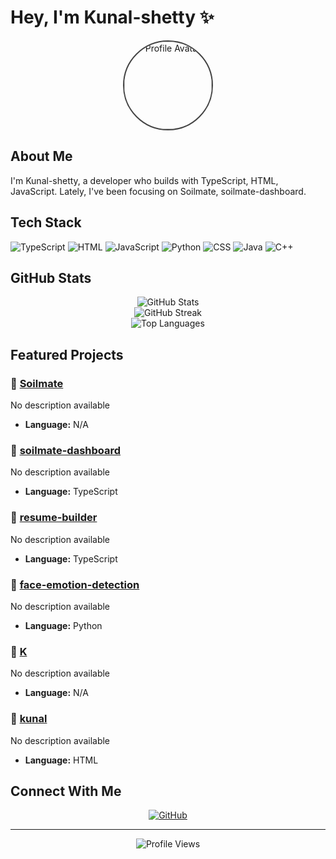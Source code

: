 # Hey, I'm Kunal-shetty ✨

<div align="center">
  <img src="https://avatars.githubusercontent.com/u/176825556?v=4" alt="Profile Avatar" width="140" height="140" style="border-radius: 50%; border: 2px solid #444;">
</div>

## About Me

I'm Kunal-shetty, a developer who builds with TypeScript, HTML, JavaScript. Lately, I've been focusing on Soilmate, soilmate-dashboard.

## Tech Stack

![TypeScript](https://img.shields.io/badge/TypeScript-F59E0B?style=for-the-badge&logo=typescript&logoColor=black) ![HTML](https://img.shields.io/badge/HTML-F59E0B?style=for-the-badge&logo=html5&logoColor=black) ![JavaScript](https://img.shields.io/badge/JavaScript-F59E0B?style=for-the-badge&logo=javascript&logoColor=black) ![Python](https://img.shields.io/badge/Python-F59E0B?style=for-the-badge&logo=python&logoColor=black) ![CSS](https://img.shields.io/badge/CSS-F59E0B?style=for-the-badge&logo=css3&logoColor=black) ![Java](https://img.shields.io/badge/Java-F59E0B?style=for-the-badge&logo=java&logoColor=black) ![C++](https://img.shields.io/badge/C++-F59E0B?style=for-the-badge&logo=cplusplus&logoColor=black)

## GitHub Stats

<div align="center">
  <img src="https://github-readme-stats.vercel.app/api?username=kunal-shetty&show_icons=true&theme=dark&title_color=F59E0B&text_color=CCCCCC&icon_color=F59E0B" alt="GitHub Stats" />
</div>

<div align="center">
  <img src="https://github-readme-streak-stats.herokuapp.com/?user=kunal-shetty&theme=dark&ring=F59E0B&fire=F59E0B&currStreakLabel=F59E0B" alt="GitHub Streak" />
</div>

<div align="center">
  <img src="https://github-readme-stats.vercel.app/api/top-langs/?username=kunal-shetty&layout=compact&theme=dark&title_color=F59E0B&text_color=CCCCCC" alt="Top Languages" />
</div>

## Featured Projects


### 🚀 [Soilmate](https://github.com/kunal-shetty/Soilmate)
No description available
- **Language:** N/A



### 🚀 [soilmate-dashboard](https://github.com/kunal-shetty/soilmate-dashboard)
No description available
- **Language:** TypeScript



### 🚀 [resume-builder](https://github.com/kunal-shetty/resume-builder)
No description available
- **Language:** TypeScript



### 🚀 [face-emotion-detection](https://github.com/kunal-shetty/face-emotion-detection)
No description available
- **Language:** Python



### 🚀 [K](https://github.com/kunal-shetty/K)
No description available
- **Language:** N/A



### 🚀 [kunal](https://github.com/kunal-shetty/kunal)
No description available
- **Language:** HTML



## Connect With Me

<div align="center">
  
[![GitHub](https://img.shields.io/badge/GitHub-111827?style=for-the-badge&logo=github&logoColor=white)](https://github.com/kunal-shetty)



</div>

---

<div align="center">
  <img src="https://komarev.com/ghpvc/?username=kunal-shetty&color=9ca3af&style=flat-square&label=Profile+Views" alt="Profile Views" />
</div>
